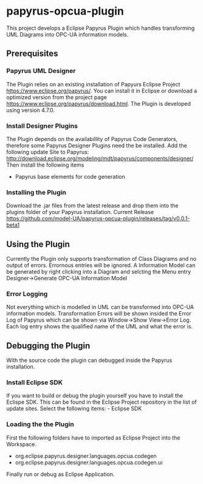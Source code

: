 # papyrus-opcua-plugin
This project develops a Eclipse Papyrus Plugin which handles transforming UML Diagrams into OPC-UA information models.

## Prerequisites

### Papyrus UML Designer
The Plugin relies on an existing installation of Papyurs Eclipse Project https://www.eclipse.org/papyrus/. You can install it in Eclipse or download a optimized version from the project page https://www.eclipse.org/papyrus/download.html. The Plugin is developed using version 4.7.0.

### Install Designer Plugins
The Plugin depends on the availabillity of Papyrus Code Generators, therefore some Papyrus Designer Plugins need the be installed.
Add the following update Site to Papyrus: http://download.eclipse.org/modeling/mdt/papyrus/components/designer/
Then install the following items
- Papyrus base elements for code generation

### Installing the Plugin 
Download the .jar files from the latest release and drop them into the plugins folder of your Papyrus installation. 
Current Release https://github.com/model-UA/papyrus-opcua-plugin/releases/tag/v0.0.1-beta1 

## Using the Plugin

Currently the Plugin only supports transformation of Class Diagrams and no output of errors. Errornous entries will be ignored.
A Information Model can be generated by right clicking into a Diagram and selcting the Menu entry Designer->Generate OPC-UA Information Model 

### Error Logging
Not everything which is modelled in UML can be transformed into OPC-UA information models. Transformation Errors will be shown insided the Error Log of Papyrus which can be shown via Window->Show View->Error Log. Each log entry shows the qualified name of the UML and what the error is. 

## Debugging the Plugin
With the source code the plugin can debugged inside the Papyrus installation.

### Install Eclipse SDK
If you want to build or debug the plugin yourself you have to install the Eclispe SDK. This can be found in the Eclipse Project repository in the list of update sites.
Select the following items:
    - Eclipse SDK

### Loading the the Plugin
First the following folders have to imported as Eclipse Project into the Workspace. 
 - org.eclipse.papyrus.designer.languages.opcua.codegen
 - org.eclipse.papyrus.designer.languages.opcua.codegen.ui

Finally run or debug as Eclipse Application. 